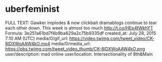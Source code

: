 # uberfeminist

FULL TEXT: Gawker implodes &amp; now clickbait dramablogs continue to tear each other down. This week is almost too much http://t.co/HEp4tWkhYT
Formula: 3e251a61bd7f4b9ba629a2c75b9335df
created_at: July 28, 2015 7:10 AM (UTC)
media/0/gif_url: https://video.twimg.com/tweet_video/CK-8lDXWoAAW4kO.mp4
media/0/media_url: https://pbs.twimg.com/tweet_video_thumb/CK-8lDXWoAAW4kO.png
user/description: mad online
user/location: Intersectionality of 8th&Main